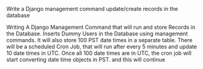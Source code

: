 Write a Django management command update/create records in the database

Writing A Django Management Command that will run and store Records in the Database. Inserts Dummy Users in the Database using management commands. It will also store 100 PST date times in a separate table. There will be a scheduled Cron Job, that will run after every 5 minutes and update 10 date times in UTC. Once all 100 date times are in UTC, the cron job will start converting date time objects in PST. and this will continue
